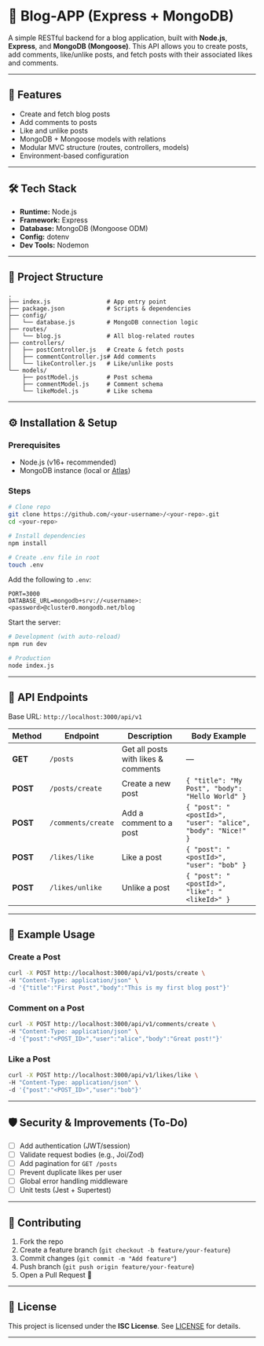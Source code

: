 # 📝 Blog-APP (Express + MongoDB)

A simple RESTful backend for a blog application, built with **Node.js**, **Express**, and **MongoDB (Mongoose)**.
This API allows you to create posts, add comments, like/unlike posts, and fetch posts with their associated likes and comments.

---

## 🚀 Features

* Create and fetch blog posts
* Add comments to posts
* Like and unlike posts
* MongoDB + Mongoose models with relations
* Modular MVC structure (routes, controllers, models)
* Environment-based configuration

---

## 🛠 Tech Stack

* **Runtime:** Node.js
* **Framework:** Express
* **Database:** MongoDB (Mongoose ODM)
* **Config:** dotenv
* **Dev Tools:** Nodemon

---

## 📂 Project Structure

```
.
├── index.js                # App entry point
├── package.json            # Scripts & dependencies
├── config/
│   └── database.js         # MongoDB connection logic
├── routes/
│   └── blog.js             # All blog-related routes
├── controllers/
│   ├── postController.js   # Create & fetch posts
│   ├── commentController.js# Add comments
│   └── likeController.js   # Like/unlike posts
└── models/
    ├── postModel.js        # Post schema
    ├── commentModel.js     # Comment schema
    └── likeModel.js        # Like schema
```

---

## ⚙️ Installation & Setup

### Prerequisites

* Node.js (v16+ recommended)
* MongoDB instance (local or [Atlas](https://www.mongodb.com/cloud/atlas))

### Steps

```bash
# Clone repo
git clone https://github.com/<your-username>/<your-repo>.git
cd <your-repo>

# Install dependencies
npm install

# Create .env file in root
touch .env
```

Add the following to `.env`:

```env
PORT=3000
DATABASE_URL=mongodb+srv://<username>:<password>@cluster0.mongodb.net/blog
```

Start the server:

```bash
# Development (with auto-reload)
npm run dev

# Production
node index.js
```

---

## 🔗 API Endpoints

Base URL: `http://localhost:3000/api/v1`

| Method   | Endpoint           | Description                         | Body Example                                               |
| -------- | ------------------ | ----------------------------------- | ---------------------------------------------------------- |
| **GET**  | `/posts`           | Get all posts with likes & comments | —                                                          |
| **POST** | `/posts/create`    | Create a new post                   | `{ "title": "My Post", "body": "Hello World" }`            |
| **POST** | `/comments/create` | Add a comment to a post             | `{ "post": "<postId>", "user": "alice", "body": "Nice!" }` |
| **POST** | `/likes/like`      | Like a post                         | `{ "post": "<postId>", "user": "bob" }`                    |
| **POST** | `/likes/unlike`    | Unlike a post                       | `{ "post": "<postId>", "like": "<likeId>" }`               |

---

## 🧪 Example Usage

### Create a Post

```bash
curl -X POST http://localhost:3000/api/v1/posts/create \
-H "Content-Type: application/json" \
-d '{"title":"First Post","body":"This is my first blog post"}'
```

### Comment on a Post

```bash
curl -X POST http://localhost:3000/api/v1/comments/create \
-H "Content-Type: application/json" \
-d '{"post":"<POST_ID>","user":"alice","body":"Great post!"}'
```

### Like a Post

```bash
curl -X POST http://localhost:3000/api/v1/likes/like \
-H "Content-Type: application/json" \
-d '{"post":"<POST_ID>","user":"bob"}'
```

---

## 🛡 Security & Improvements (To-Do)

* [ ] Add authentication (JWT/session)
* [ ] Validate request bodies (e.g., Joi/Zod)
* [ ] Add pagination for `GET /posts`
* [ ] Prevent duplicate likes per user
* [ ] Global error handling middleware
* [ ] Unit tests (Jest + Supertest)

---

## 🤝 Contributing

1. Fork the repo
2. Create a feature branch (`git checkout -b feature/your-feature`)
3. Commit changes (`git commit -m "Add feature"`)
4. Push branch (`git push origin feature/your-feature`)
5. Open a Pull Request 🚀

---

## 📜 License

This project is licensed under the **ISC License**. See [LICENSE](./LICENSE) for details.

---
